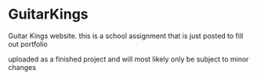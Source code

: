 # GuitarKings
Guitar Kings website. this is a school assignment that is just posted to fill out portfolio

uploaded as a finished project and will most likely only be subject to minor changes
